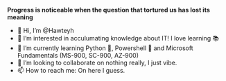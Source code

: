 **Progress is noticeable when the question that tortured us has lost its meaning**

- 👋 Hi, I’m @Hawteyh
- 👀 I’m interested in acculumating knowledge about IT! I love learning 📚
- 🌱 I’m currently learning Python 🐍, Powershell 🤖 and Microsoft Fundamentals (MS-900, SC-900, AZ-900)
- 💞️ I’m looking to collaborate on nothing really, I just vibe. 
- 📫 How to reach me: On here I guess.

<!---
Hawteyh/Hawteyh is a ✨ special ✨ repository because its `README.md` (this file) appears on your GitHub profile.
You can click the Preview link to take a look at your changes.
--->
